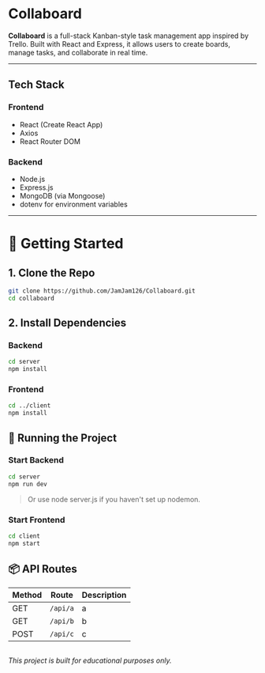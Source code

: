 # Collaboard

**Collaboard** is a full-stack Kanban-style task management app inspired by Trello. Built with React and Express, it allows users to create boards, manage tasks, and collaborate in real time.

---

## Tech Stack

### Frontend
- React (Create React App)
- Axios
- React Router DOM

### Backend
- Node.js
- Express.js
- MongoDB (via Mongoose)
- dotenv for environment variables

---

# 🚀 Getting Started

## 1. Clone the Repo
```bash
git clone https://github.com/JamJam126/Collaboard.git
cd collaboard
```

## 2. Install Dependencies
### Backend
```bash
cd server
npm install
```
### Frontend
```bash
cd ../client
npm install
```

## 🔧 Running the Project
### Start Backend
```bash
cd server
npm run dev
```
> Or use node server.js if you haven't set up nodemon.

### Start Frontend
```bash
cd client
npm start
```

## 📦 API Routes

| Method | Route         | Description           |
| ------ | ------------- | --------------------- |
| GET    | `/api/a` | a |
| GET    | `/api/b` | b    |
| POST   | `/api/c`  | c            |

##
*This project is built for educational purposes only.*